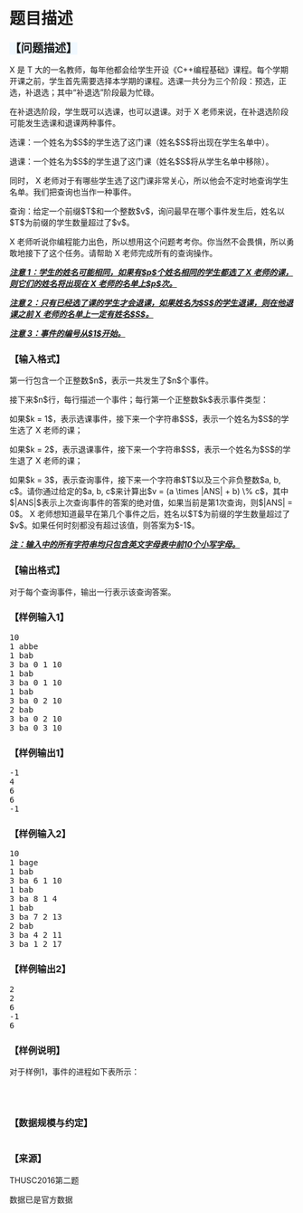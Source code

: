 # 题目描述


<p>
<span style="background-color:aliceblue;font-family:sans-serif;font-size:20px;font-weight:bold;">【问题描述】</span> 
</p>
<p>
X 是 T 大的一名教师，每年他都会给学生开设《C++编程基础》课程。每个学期开课之前，学生首先需要选择本学期的课程。选课一共分为三个阶段：预选，正选，补退选；其中“补退选”阶段最为忙碌。
</p>
<p>
在补退选阶段，学生既可以选课，也可以退课。对于 X 老师来说，在补退选阶段可能发生选课和退课两种事件。
</p>
<p>
选课：一个姓名为$S$的学生选了这门课（姓名$S$将出现在学生名单中）。
</p>
<p>
退课：一个姓名为$S$的学生退了这门课（姓名$S$将从学生名单中移除）。
</p>
<p>
同时， X 老师对于有哪些学生选了这门课非常关心，所以他会不定时地查询学生名单。我们把查询也当作一种事件。
</p>
<p>
查询：给定一个前缀$T$和一个整数$v$，询问最早在哪个事件发生后，姓名以$T$为前缀的学生数量超过了$v$。
</p>
<p>
X 老师听说你编程能力出色，所以想用这个问题考考你。你当然不会畏惧，所以勇敢地接下了这个任务。请帮助 X 老师完成所有的查询操作。
</p>
<p>
<strong><em><u>注意 1：学生的姓名可能相同，如果有$p$个姓名相同的学生都选了 X 老师的课，则它们的姓名将出现在 X 老师的名单上$p$次。</u></em></strong> 
</p>
<p>
<strong><em><u>注意 2：只有已经选了课的学生才会退课，如果姓名为$S$的学生退课，则在他退课之前 X 老师的名单上一定有姓名$S$。</u></em></strong> 
</p>
<p>
<strong><em><u>注意 3：事件的编号从$1$开始。</u></em></strong> 
</p>
<h3>
【输入格式】
</h3>
<p>
第一行包含一个正整数$n$，表示一共发生了$n$个事件。
</p>
<p>
接下来$n$行，每行描述一个事件；每行第一个正整数$k$表示事件类型：
</p>
<p>
如果$k = 1$，表示选课事件，接下来一个字符串$S$，表示一个姓名为$S$的学生选了 X 老师的课；
</p>
<p>
如果$k = 2$，表示退课事件，接下来一个字符串$S$，表示一个姓名为$S$的学生退了 X 老师的课；
</p>
<p>
如果$k = 3$，表示查询事件，接下来一个字符串$T$以及三个非负整数$a, b, c$。请你通过给定的$a, b, c$来计算出$v = (a \times |ANS| + b) \% c$，其中$|ANS|$表示上次查询事件的答案的绝对值，如果当前是第1次查询，则$|ANS| = 0$。 X 老师想知道最早在第几个事件之后，姓名以$T$为前缀的学生数量超过了$v$。如果任何时刻都没有超过该值，则答案为$-1$。
</p>
<p>
<strong><em><u>注：输入中的所有字符串均只包含英文字母表中前10个小写字母。</u></em></strong> 
</p>
<h3>
【输出格式】
</h3>
<p>
对于每个查询事件，输出一行表示该查询答案。
</p>
<h3>
【样例输入1】
</h3>
<pre>10
1 abbe
1 bab
3 ba 0 1 10
1 bab
3 ba 0 1 10
1 bab
3 ba 0 2 10
2 bab
3 ba 0 2 10
3 ba 0 3 10</pre>
<h3>
【样例输出1】
</h3>
<pre>-1
4
6
6
-1</pre>
<h3>
【样例输入2】
</h3>
<pre>10
1 bage
1 bab
3 ba 6 1 10
1 bab
3 ba 8 1 4
1 bab
3 ba 7 2 13
2 bab
3 ba 4 2 11
3 ba 1 2 17</pre>
<h3>
【样例输出2】
</h3>
<pre>2
2
6
-1
6</pre>
<h3>
【样例说明】
</h3>
<p>
对于样例1，事件的进程如下表所示：
</p>
<p>
<img src="/upload/image/20160607/20160607165215_50627.png" alt=""/> 
</p>
<p>
<br/>
</p>
<h3>
【数据规模与约定】
</h3>
<img src="/upload/image/20160607/20160607165958_11797.png" alt=""/> 
<h3>
【来源】
</h3>
<p>
THUSC2016第二题
</p>
<p>
数据已是官方数据
</p>
